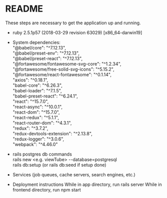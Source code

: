 

# README

These steps are necessary to get the
application up and running.

* ruby 2.5.1p57 (2018-03-29 revision 63029) [x86_64-darwin19]

* System dependencies:<br />
    "@babel/core": "^7.12.13",<br />
    "@babel/preset-env": "^7.12.13",<br />
    "@babel/preset-react": "^7.12.13",<br />
    "@fortawesome/fontawesome-svg-core": "^1.2.34",<br />
    "@fortawesome/free-solid-svg-icons": "^5.15.2",<br />
    "@fortawesome/react-fontawesome": "^0.1.14",<br />
    "axios": "^0.18.1",<br />
    "babel-core": "^6.26.3",<br />
    "babel-loader": "^7.1.5",<br />
    "babel-preset-react": "^6.24.1",<br />
    "react": "^15.7.0",<br />
    "react-async": "^10.0.1",<br />
    "react-dom": "^15.7.0",<br />
    "react-redux": "^5.1.1",<br />
    "react-router-dom": "^4.3.1",<br />
    "redux": "^3.7.2",<br />
    "redux-devtools-extension": "^2.13.8",<br />
    "redux-logger": "^3.0.6",<br />
    "webpack": "^4.46.0"<br />

* rails postgres db commands<br />
  rails new <e.g. viewTube> --database=postgresql<br />
  rails db:setup (or rails db:seed if setup done)

* Services (job queues, cache servers, search engines, etc.)

* Deployment instructions
  While in app directory, run rails server
  While in frontend directory, run npm start
 
  


